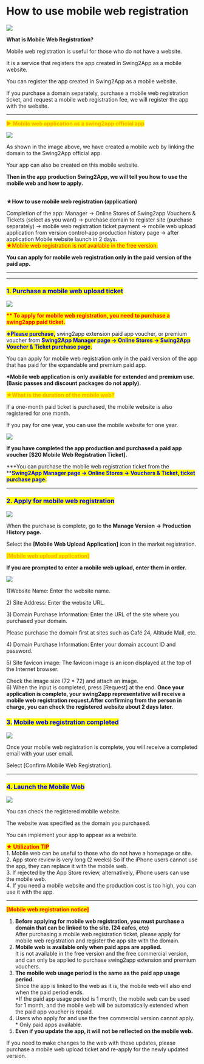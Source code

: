 # How to use mobile web registration

![](https://support.swing2app.com/wp-content/uploads/2018/10/web\_reg.png)

**What is Mobile Web Registration?**

Mobile web registration is useful for those who do not have a website.

It is a service that registers the app created in Swing2App as a mobile website.

You can register the app created in Swing2App as a mobile website. &#x20;

If you purchase a domain separately, purchase a mobile web registration ticket, and request a mobile web registration fee, we will register the app with the website.&#x20;

***

<mark style="color:orange;background-color:yellow;">**▶ Mobile web application as a swing2app official app**</mark>

![](https://support.swing2app.com/wp-content/uploads/2018/10/%EB%AA%A8%EB%B0%94%EC%9D%BC%EC%9B%B9-%EC%98%81%EB%AC%B86.png)

As shown in the image above, we have created a mobile web by linking the domain to the Swing2App official app.

Your app can also be created on this mobile website.

**Then in the app production Swing2App, we will tell you how to use the mobile web and how to apply.**

\
**★How to use mobile web registration (application)**

Completion of the app: Manager → Online Stores of Swing2app Vouchers & Tickets (select as you want) → purchase domain to register site (purchase separately) → mobile web registration ticket payment → mobile web upload application from version control-app production history page → after application Mobile website launch in 2 days.\
<mark style="color:red;">★Mobile web registration is not available in the free version.</mark>

**You can apply for mobile web registration only in the paid version of the paid app.**

***

&#x20;

***

### <mark style="color:blue;">**1. Purchase a mobile web upload ticket**</mark>

![](https://support.swing2app.com/wp-content/uploads/2018/10/%E1%84%86%E1%85%A9%E1%84%87%E1%85%A1%E1%84%8B%E1%85%B5%E1%86%AF%E1%84%8B%E1%85%B0%E1%86%B8-%E1%84%8B%E1%85%A7%E1%86%BC%E1%84%86%E1%85%AE%E1%86%AB.png)

<mark style="color:red;">**\*\* To apply for mobile web registration, you need to purchase a swing2app paid ticket.**</mark>

<mark style="color:blue;">**※Please purchase,**</mark> swing2app extension paid app voucher, or premium voucher from <mark style="color:blue;">**Swing2App Manager page → Online Stores → Swing2App Voucher & Ticket purchase page**</mark><mark style="color:blue;">.</mark>

You can apply for mobile web registration only in the paid version of the app that has paid for the expandable and premium paid app.&#x20;

&#x20;**\*Mobile web application is only available for extended and premium use. (Basic passes and discount packages do not apply).**



<mark style="color:orange;">**★What is the duration of the mobile web?**</mark>

If a one-month paid ticket is purchased, the mobile website is also registered for one month.

If you pay for one year, you can use the mobile website for one year.

![](https://support.swing2app.com/wp-content/uploads/2018/10/%E1%84%86%E1%85%A9%E1%84%87%E1%85%A1%E1%84%8B%E1%85%B5%E1%86%AF%E1%84%8B%E1%85%B0%E1%86%B8-%E1%84%8B%E1%85%A7%E1%86%BC%E1%84%86%E1%85%AE%E1%86%AB2-e1594981940687.png)

**If you have completed the app production and purchased a paid app voucher \[$20 Mobile Web Registration Ticket].**&#x20;

**\*You can purchase the mobile web registration ticket from the **<mark style="color:blue;">**Swing2App Manager page → Online Stores → Vouchers & Ticket, ticket purchase page.**</mark>

***

### <mark style="color:blue;">**2. Apply for mobile web registration**</mark>

![](https://support.swing2app.com/wp-content/uploads/2018/10/%EB%AA%A8%EB%B0%94%EC%9D%BC%EC%9B%B9-%EC%98%81%EB%AC%B83.png)

When the purchase is complete, go to **the Manage Version → Production History page.**

Select the **\[Mobile Web Upload Application]** icon in the market registration.



<mark style="color:orange;">**\[Mobile web upload application]**</mark>

**If you are prompted to enter a mobile web upload, enter them in order.**

![](https://support.swing2app.com/wp-content/uploads/2018/10/%EB%AA%A8%EB%B0%94%EC%9D%BC%EC%9B%B9-%EC%98%81%EB%AC%B84.png)



1\)Website Name: Enter the website name.&#x20;

2\) Site Address: Enter the website URL.&#x20;

3\) Domain Purchase Information: Enter the URL of the site where you purchased your domain.

Please purchase the domain first at sites such as Café 24, Altitude Mall, etc.

4\) Domain Purchase Information: Enter your domain account ID and password.

5\) Site favicon image: The favicon image is an icon displayed at the top of the Internet browser.

Check the image size (72 \* 72) and attach an image.\
6\) When the input is completed, press \[Request] at the end. **Once your application is complete, your swing2app representative will receive a mobile web registration request.After confirming from the person in charge, you can check the registered website about 2 days later.**&#x20;



### <mark style="color:blue;">3.</mark> <mark style="color:blue;"></mark><mark style="color:blue;">**Mobile web registration completed**</mark>

![](https://support.swing2app.com/wp-content/uploads/2018/10/%EB%AA%A8%EB%B0%94%EC%9D%BC%EC%9B%B9-%EC%98%81%EB%AC%B85.png)

Once your mobile web registration is complete, you will receive a completed email with your user email.&#x20;

Select \[Confirm Mobile Web Registration].

***

### <mark style="color:blue;">**4. Launch the Mobile Web**</mark>

![](https://support.swing2app.com/wp-content/uploads/2018/10/%EB%AA%A8%EB%B0%94%EC%9D%BC%EC%9B%B9-%EC%98%81%EB%AC%B86.png)

You can check the registered mobile website.

The website was specified as the domain you purchased.

You can implement your app to appear as a website.



<mark style="color:red;">**★ Utilization TIP**</mark>\
1\. Mobile web can be useful to those who do not have a homepage or site.\
2\. App store review is very long (2 weeks) So if the iPhone users cannot use the app, they can replace it with the mobile web.\
3\. If rejected by the App Store review, alternatively, iPhone users can use the mobile web.\
4\. If you need a mobile website and the production cost is too high, you can use it with the app.

***

<mark style="color:red;">**\[Mobile web registration notice]**</mark>

1. **Before applying for mobile web registration, you must purchase a domain that can be linked to the site. (24 cafes, etc)**\
   After purchasing a mobile web registration ticket, please apply for mobile web registration and register the app site with the domain.
2. **Mobile web is available only when paid apps are applied.**\
   It is not available in the free version and the free commercial version, and can only be applied to purchase swing2app extension and premium vouchers.&#x20;
3. **The mobile web usage period is the same as the paid app usage period.**\
   Since the app is linked to the web as it is, the mobile web will also end when the paid period ends.\
   \*If the paid app usage period is 1 month, the mobile web can be used for 1 month, and the mobile web will be automatically extended when the paid app voucher is repaid.
4. Users who apply for and use the free commercial version cannot apply. \* Only paid apps available.
5. **Even if you update the app, it will not be reflected on the mobile web.**

If you need to make changes to the web with these updates, please purchase a mobile web upload ticket and re-apply for the newly updated version.
